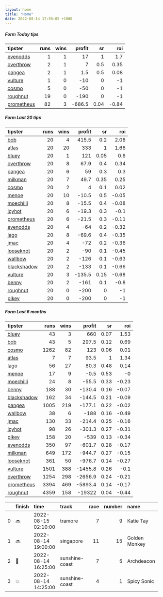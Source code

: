 ```yaml
---   
layout: home  
title: "Home"   
date: 2022-08-14 17:50:05 +1000  
---   
```



##### Form Today tips   

| tipster                                                       |   runs |   wins |   profit |   sr |   roi |
|:--------------------------------------------------------------|-------:|-------:|---------:|-----:|------:|
| [evenodds](https://mrwayneo.github.io/tips/evenodds.html)     |      1 |      1 |     17   | 1    |  1.7  |
| [overthrow](https://mrwayneo.github.io/tips/overthrow.html)   |      2 |      1 |      7   | 0.5  |  0.35 |
| [pangea](https://mrwayneo.github.io/tips/pangea.html)         |      2 |      1 |      1.5 | 0.5  |  0.08 |
| [vulture](https://mrwayneo.github.io/tips/vulture.html)       |      1 |      0 |    -10   | 0    | -1    |
| [cosmo](https://mrwayneo.github.io/tips/cosmo.html)           |      5 |      0 |    -50   | 0    | -1    |
| [roughnut](https://mrwayneo.github.io/tips/roughnut.html)     |     19 |      0 |   -190   | 0    | -1    |
| [prometheus](https://mrwayneo.github.io/tips/prometheus.html) |     82 |      3 |   -686.5 | 0.04 | -0.84 |

##### Form Last 20 tips   

| tipster                                                         |   runs |   wins |   profit |   sr |   roi |
|:----------------------------------------------------------------|-------:|-------:|---------:|-----:|------:|
| [bob](https://mrwayneo.github.io/tips/bob.html)                 |     20 |      4 |    415.5 | 0.2  |  2.08 |
| [atlas](https://mrwayneo.github.io/tips/atlas.html)             |     20 |     20 |    333   | 1    |  1.66 |
| [bluey](https://mrwayneo.github.io/tips/bluey.html)             |     20 |      1 |    121   | 0.05 |  0.6  |
| [overthrow](https://mrwayneo.github.io/tips/overthrow.html)     |     20 |      8 |     67.9 | 0.4  |  0.34 |
| [pangea](https://mrwayneo.github.io/tips/pangea.html)           |     20 |      6 |     59   | 0.3  |  0.3  |
| [milkman](https://mrwayneo.github.io/tips/milkman.html)         |     20 |      7 |     49.7 | 0.35 |  0.25 |
| [cosmo](https://mrwayneo.github.io/tips/cosmo.html)             |     20 |      2 |      4   | 0.1  |  0.02 |
| [menoe](https://mrwayneo.github.io/tips/menoe.html)             |     20 |     10 |    -10.5 | 0.5  | -0.05 |
| [moechilli](https://mrwayneo.github.io/tips/moechilli.html)     |     20 |      8 |    -15.5 | 0.4  | -0.08 |
| [icyhot](https://mrwayneo.github.io/tips/icyhot.html)           |     20 |      6 |    -19.3 | 0.3  | -0.1  |
| [prometheus](https://mrwayneo.github.io/tips/prometheus.html)   |     20 |      6 |    -21.5 | 0.3  | -0.11 |
| [evenodds](https://mrwayneo.github.io/tips/evenodds.html)       |     20 |      4 |    -64   | 0.2  | -0.32 |
| [lago](https://mrwayneo.github.io/tips/lago.html)               |     20 |      8 |    -69.6 | 0.4  | -0.35 |
| [jmac](https://mrwayneo.github.io/tips/jmac.html)               |     20 |      4 |    -72   | 0.2  | -0.36 |
| [looseknot](https://mrwayneo.github.io/tips/looseknot.html)     |     20 |      2 |    -90   | 0.1  | -0.45 |
| [wallbow](https://mrwayneo.github.io/tips/wallbow.html)         |     20 |      2 |   -126   | 0.1  | -0.63 |
| [blackshadow](https://mrwayneo.github.io/tips/blackshadow.html) |     20 |      2 |   -133   | 0.1  | -0.66 |
| [vulture](https://mrwayneo.github.io/tips/vulture.html)         |     20 |      3 |   -135.5 | 0.15 | -0.68 |
| [benny](https://mrwayneo.github.io/tips/benny.html)             |     20 |      2 |   -161   | 0.1  | -0.8  |
| [roughnut](https://mrwayneo.github.io/tips/roughnut.html)       |     20 |      0 |   -200   | 0    | -1    |
| [pikey](https://mrwayneo.github.io/tips/pikey.html)             |     20 |      0 |   -200   | 0    | -1    |

##### Form Last 6 months   

| tipster                                                         |   runs |   wins |   profit |   sr |   roi |
|:----------------------------------------------------------------|-------:|-------:|---------:|-----:|------:|
| [bluey](https://mrwayneo.github.io/tips/bluey.html)             |     43 |      3 |    660   | 0.07 |  1.53 |
| [bob](https://mrwayneo.github.io/tips/bob.html)                 |     43 |      5 |    297.5 | 0.12 |  0.69 |
| [cosmo](https://mrwayneo.github.io/tips/cosmo.html)             |   1262 |     82 |    123   | 0.06 |  0.01 |
| [atlas](https://mrwayneo.github.io/tips/atlas.html)             |      7 |      7 |     93.5 | 1    |  1.34 |
| [lago](https://mrwayneo.github.io/tips/lago.html)               |     56 |     27 |     80.3 | 0.48 |  0.14 |
| [menoe](https://mrwayneo.github.io/tips/menoe.html)             |     17 |      9 |     -0.5 | 0.53 | -0    |
| [moechilli](https://mrwayneo.github.io/tips/moechilli.html)     |     24 |      8 |    -55.5 | 0.33 | -0.23 |
| [benny](https://mrwayneo.github.io/tips/benny.html)             |    188 |     30 |   -130.4 | 0.16 | -0.07 |
| [blackshadow](https://mrwayneo.github.io/tips/blackshadow.html) |    162 |     34 |   -144.5 | 0.21 | -0.09 |
| [pangea](https://mrwayneo.github.io/tips/pangea.html)           |   1005 |    219 |   -177.1 | 0.22 | -0.02 |
| [wallbow](https://mrwayneo.github.io/tips/wallbow.html)         |     38 |      6 |   -188   | 0.16 | -0.49 |
| [jmac](https://mrwayneo.github.io/tips/jmac.html)               |    130 |     33 |   -214.4 | 0.25 | -0.16 |
| [icyhot](https://mrwayneo.github.io/tips/icyhot.html)           |     98 |     26 |   -301.3 | 0.27 | -0.31 |
| [pikey](https://mrwayneo.github.io/tips/pikey.html)             |    158 |     20 |   -539   | 0.13 | -0.34 |
| [evenodds](https://mrwayneo.github.io/tips/evenodds.html)       |    350 |     97 |   -601.7 | 0.28 | -0.17 |
| [milkman](https://mrwayneo.github.io/tips/milkman.html)         |    649 |    172 |   -944.7 | 0.27 | -0.15 |
| [looseknot](https://mrwayneo.github.io/tips/looseknot.html)     |    361 |     50 |   -976.7 | 0.14 | -0.27 |
| [vulture](https://mrwayneo.github.io/tips/vulture.html)         |   1501 |    388 |  -1455.8 | 0.26 | -0.1  |
| [overthrow](https://mrwayneo.github.io/tips/overthrow.html)     |   1254 |    298 |  -2656.9 | 0.24 | -0.21 |
| [prometheus](https://mrwayneo.github.io/tips/prometheus.html)   |   3394 |    469 |  -5893.4 | 0.14 | -0.17 |
| [roughnut](https://mrwayneo.github.io/tips/roughnut.html)       |   4359 |    158 | -19322   | 0.04 | -0.44 |

|    | finish            | time                | track          |   race |   number | name          |   odds | tipster            |
|---:|:------------------|:--------------------|:---------------|-------:|---------:|:--------------|-------:|:-------------------|
|  0 | :soon:            | 2022-08-15 02:10:00 | tramore        |      7 |        9 | Katie Tay     |   2.25 | overthrow          |
|  1 | :soon:            | 2022-08-14 19:00:00 | singapore      |     11 |       15 | Golden Monkey |   0    | pangea             |
|  2 | :3rd_place_medal: | 2022-08-14 16:25:00 | sunshine-coast |      7 |        5 | Archdeacon    |   5.5  | vulture            |
|  3 | :boom:            | 2022-08-14 14:25:00 | sunshine-coast |      4 |        1 | Spicy Sonic   |   2    | evenodds,overthrow |